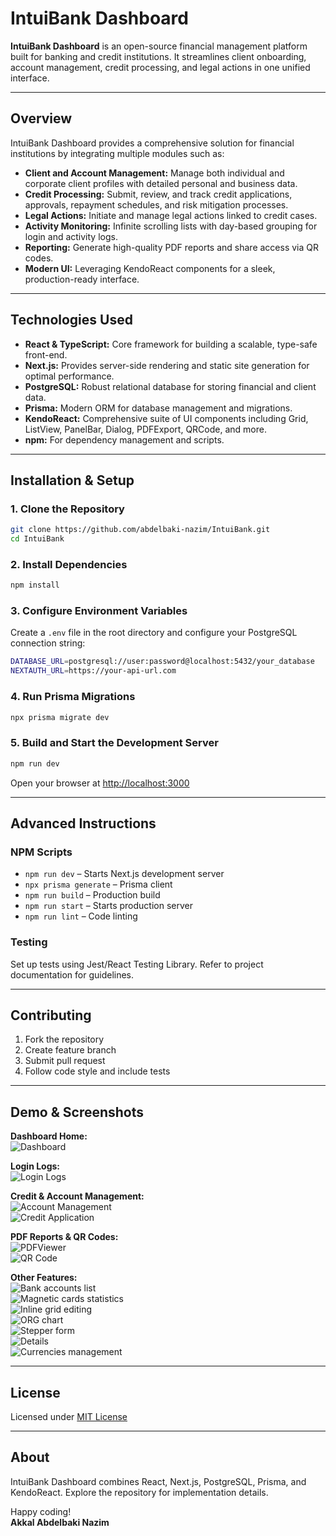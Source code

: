 # IntuiBank Dashboard

**IntuiBank Dashboard** is an open-source financial management platform built for banking and credit institutions. It streamlines client onboarding, account management, credit processing, and legal actions in one unified interface.

---

## Overview

IntuiBank Dashboard provides a comprehensive solution for financial institutions by integrating multiple modules such as:

- **Client and Account Management:** Manage both individual and corporate client profiles with detailed personal and business data.
- **Credit Processing:** Submit, review, and track credit applications, approvals, repayment schedules, and risk mitigation processes.
- **Legal Actions:** Initiate and manage legal actions linked to credit cases.
- **Activity Monitoring:** Infinite scrolling lists with day-based grouping for login and activity logs.
- **Reporting:** Generate high-quality PDF reports and share access via QR codes.
- **Modern UI:** Leveraging KendoReact components for a sleek, production-ready interface.

---

## Technologies Used

- **React & TypeScript:** Core framework for building a scalable, type-safe front-end.
- **Next.js:** Provides server-side rendering and static site generation for optimal performance.
- **PostgreSQL:** Robust relational database for storing financial and client data.
- **Prisma:** Modern ORM for database management and migrations.
- **KendoReact:** Comprehensive suite of UI components including Grid, ListView, PanelBar, Dialog, PDFExport, QRCode, and more.
- **npm:** For dependency management and scripts.

---

## Installation & Setup

### 1. Clone the Repository

```bash
git clone https://github.com/abdelbaki-nazim/IntuiBank.git
cd IntuiBank
```

### 2. Install Dependencies

```bash
npm install
```

### 3. Configure Environment Variables

Create a `.env` file in the root directory and configure your PostgreSQL connection string:

```bash
DATABASE_URL=postgresql://user:password@localhost:5432/your_database
NEXTAUTH_URL=https://your-api-url.com
```

### 4. Run Prisma Migrations

```bash
npx prisma migrate dev
```

### 5. Build and Start the Development Server

```bash
npm run dev
```

Open your browser at [http://localhost:3000](http://localhost:3000)

---

## Advanced Instructions

### NPM Scripts

- `npm run dev` – Starts Next.js development server
- `npx prisma generate` – Prisma client
- `npm run build` – Production build
- `npm run start` – Starts production server
- `npm run lint` – Code linting

### Testing

Set up tests using Jest/React Testing Library. Refer to project documentation for guidelines.

---

## Contributing

1. Fork the repository
2. Create feature branch
3. Submit pull request
4. Follow code style and include tests

---

## Demo & Screenshots

**Dashboard Home:**  
![Dashboard](https://dev-to-uploads.s3.amazonaws.com/uploads/articles/2czgvnuuih3j17qcdsg7.png)

**Login Logs:**  
![Login Logs](https://dev-to-uploads.s3.amazonaws.com/uploads/articles/t37nkhbrrw3bj54ppz7p.png)

**Credit & Account Management:**  
![Account Management](https://dev-to-uploads.s3.amazonaws.com/uploads/articles/5lhphbiup65rm6i8b28i.png)  
![Credit Application](https://dev-to-uploads.s3.amazonaws.com/uploads/articles/vct81z73y4n4udhjqpda.png)

**PDF Reports & QR Codes:**  
![PDFViewer](https://dev-to-uploads.s3.amazonaws.com/uploads/articles/m9dccxlt25j7fhlo3dkt.png)  
![QR Code](https://dev-to-uploads.s3.amazonaws.com/uploads/articles/yswjhmzbcma2ywxttj1h.png)

**Other Features:**  
![Bank accounts list](https://dev-to-uploads.s3.amazonaws.com/uploads/articles/uw9pd5f1bn0p3lcqhi84.png)  
![Magnetic cards statistics](https://dev-to-uploads.s3.amazonaws.com/uploads/articles/92ke59y751rft22u3cy6.png)  
![Inline grid editing](https://dev-to-uploads.s3.amazonaws.com/uploads/articles/tcllo00mcahoouawju7x.png)  
![ORG chart](https://dev-to-uploads.s3.amazonaws.com/uploads/articles/222s4uw569n785h9und6.png)  
![Stepper form](https://dev-to-uploads.s3.amazonaws.com/uploads/articles/nhryc6suhviizdrlm5kg.png)  
![Details](https://dev-to-uploads.s3.amazonaws.com/uploads/articles/ksjc537ghn9rcgctrlbm.png)  
![Currencies management](https://dev-to-uploads.s3.amazonaws.com/uploads/articles/bqoxuef1ygloye04a5h3.png)

---

## License

Licensed under [MIT License](LICENSE)

---

## About

IntuiBank Dashboard combines React, Next.js, PostgreSQL, Prisma, and KendoReact. Explore the repository for implementation details.

Happy coding!  
**Akkal Abdelbaki Nazim**
